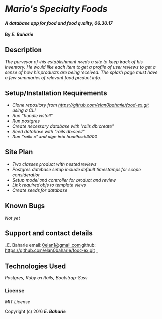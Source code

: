# _Mario's Specialty Foods_

#### _A database app for food and food quality, 06.30.17_

#### By _**E. Baharie**_

## Description

_The purveyor of this establishment needs a site to keep track of his inventory. He would like each item to get a profile of user reviews to get a sense of how his products are being received. The splash page must have a few summaries of relevant food product info._

## Setup/Installation Requirements

* _Clone repository from https://github.com/elan0baharie/food-ex.git using a CLI_
* _Run "bundle install"_
* _Run postgres_
* _Create necessary database with "rails db:create"_
* _Seed database with "rails db:seed"_
* _Run "rails s" and sign into localhost:3000_

## Site Plan

* _Two classes product with nested reviews_
* _Postgres database setup include default timestamps for scope consideration_
* _Setup model and controller for product and review_
* _Link required objs to template views_
* _Create seeds for database_


## Known Bugs

_Not yet_

## Support and contact details

_E. Baharie email: 0elan1@gmail.com github: https://github.com/elan0baharie/food-ex.git _

## Technologies Used

_Postgres, Ruby on Rails, Bootstrap-Sass_

### License

*MIT License*

Copyright (c) 2016 **_E. Baharie_**
